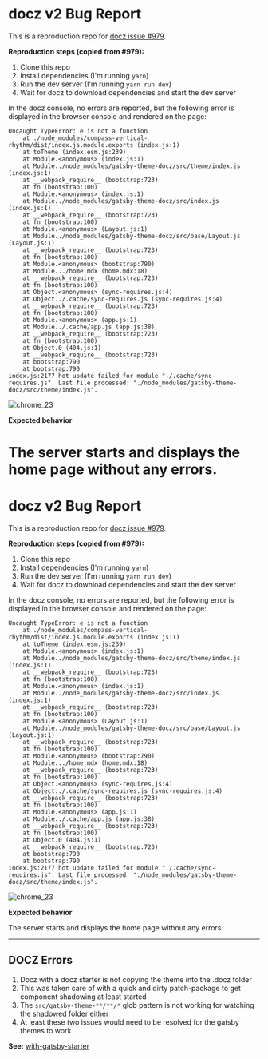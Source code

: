 # docz v2 Bug Report

This is a reproduction repo for [docz issue #979](https://github.com/pedronauck/docz/issues/979).

**Reproduction steps (copied from #979):**

1. Clone this repo
2. Install dependencies (I'm running `yarn`)
3. Run the dev server (I'm running `yarn run dev`)
4. Wait for docz to download dependencies and start the dev server

In the docz console, no errors are reported, but the following error is displayed in the browser console and rendered on the page:

```
Uncaught TypeError: e is not a function
    at ./node_modules/compass-vertical-rhythm/dist/index.js.module.exports (index.js:1)
    at toTheme (index.esm.js:239)
    at Module.<anonymous> (index.js:1)
    at Module../node_modules/gatsby-theme-docz/src/theme/index.js (index.js:1)
    at __webpack_require__ (bootstrap:723)
    at fn (bootstrap:100)
    at Module.<anonymous> (index.js:1)
    at Module../node_modules/gatsby-theme-docz/src/index.js (index.js:1)
    at __webpack_require__ (bootstrap:723)
    at fn (bootstrap:100)
    at Module.<anonymous> (Layout.js:1)
    at Module../node_modules/gatsby-theme-docz/src/base/Layout.js (Layout.js:1)
    at __webpack_require__ (bootstrap:723)
    at fn (bootstrap:100)
    at Module.<anonymous> (bootstrap:790)
    at Module.../home.mdx (home.mdx:18)
    at __webpack_require__ (bootstrap:723)
    at fn (bootstrap:100)
    at Object.<anonymous> (sync-requires.js:4)
    at Object../.cache/sync-requires.js (sync-requires.js:4)
    at __webpack_require__ (bootstrap:723)
    at fn (bootstrap:100)
    at Module.<anonymous> (app.js:1)
    at Module../.cache/app.js (app.js:38)
    at __webpack_require__ (bootstrap:723)
    at fn (bootstrap:100)
    at Object.0 (404.js:1)
    at __webpack_require__ (bootstrap:723)
    at bootstrap:790
    at bootstrap:790
index.js:2177 hot update failed for module "./.cache/sync-requires.js". Last file processed: "./node_modules/gatsby-theme-docz/src/theme/index.js".
```

![chrome_23](https://user-images.githubusercontent.com/24602724/61889843-2ba45300-aed4-11e9-8fbe-a14fc11e1066.png)

**Expected behavior**

The server starts and displays the home page without any errors.
=======
# docz v2 Bug Report

This is a reproduction repo for [docz issue #979](https://github.com/pedronauck/docz/issues/979).

**Reproduction steps (copied from #979):**

1. Clone this repo
2. Install dependencies (I'm running `yarn`)
3. Run the dev server (I'm running `yarn run dev`)
4. Wait for docz to download dependencies and start the dev server

In the docz console, no errors are reported, but the following error is displayed in the browser console and rendered on the page:

```
Uncaught TypeError: e is not a function
    at ./node_modules/compass-vertical-rhythm/dist/index.js.module.exports (index.js:1)
    at toTheme (index.esm.js:239)
    at Module.<anonymous> (index.js:1)
    at Module../node_modules/gatsby-theme-docz/src/theme/index.js (index.js:1)
    at __webpack_require__ (bootstrap:723)
    at fn (bootstrap:100)
    at Module.<anonymous> (index.js:1)
    at Module../node_modules/gatsby-theme-docz/src/index.js (index.js:1)
    at __webpack_require__ (bootstrap:723)
    at fn (bootstrap:100)
    at Module.<anonymous> (Layout.js:1)
    at Module../node_modules/gatsby-theme-docz/src/base/Layout.js (Layout.js:1)
    at __webpack_require__ (bootstrap:723)
    at fn (bootstrap:100)
    at Module.<anonymous> (bootstrap:790)
    at Module.../home.mdx (home.mdx:18)
    at __webpack_require__ (bootstrap:723)
    at fn (bootstrap:100)
    at Object.<anonymous> (sync-requires.js:4)
    at Object../.cache/sync-requires.js (sync-requires.js:4)
    at __webpack_require__ (bootstrap:723)
    at fn (bootstrap:100)
    at Module.<anonymous> (app.js:1)
    at Module../.cache/app.js (app.js:38)
    at __webpack_require__ (bootstrap:723)
    at fn (bootstrap:100)
    at Object.0 (404.js:1)
    at __webpack_require__ (bootstrap:723)
    at bootstrap:790
    at bootstrap:790
index.js:2177 hot update failed for module "./.cache/sync-requires.js". Last file processed: "./node_modules/gatsby-theme-docz/src/theme/index.js".
```

![chrome_23](https://user-images.githubusercontent.com/24602724/61889843-2ba45300-aed4-11e9-8fbe-a14fc11e1066.png)

**Expected behavior**

The server starts and displays the home page without any errors.

---

## DOCZ Errors

1. Docz with a docz starter is not copying the theme into the .docz folder
2. This was taken care of with a quick and dirty patch-package to get component shadowing at least started
3. The `src/gatsby-theme-**/**/*` glob pattern is not working for watching the shadowed folder either
4. At least these two issues would need to be resolved for the gatsby themes to work 

**See:** [with-gatsby-starter](https://github.com/pigmanbear/docz-v2-mui-bug/tree/with-gatsby-starter)


